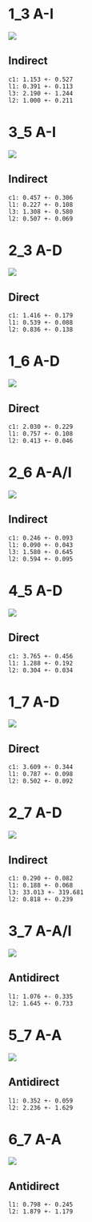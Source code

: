 
# 1_3 A-I
![](specific/specific_corrs1_3.png)
## Indirect
	c1: 1.153 +- 0.527
	l1: 0.391 +- 0.113
	l3: 2.190 +- 1.244
	l2: 1.000 +- 0.211

# 3_5 A-I
![](specific/specific_corrs3_5.png)
## Indirect
	c1: 0.457 +- 0.306
	l1: 0.227 +- 0.108
	l3: 1.308 +- 0.580
	l2: 0.507 +- 0.069

# 2_3 A-D
![](specific/specific_corrs2_3.png)
## Direct
	c1: 1.416 +- 0.179
	l1: 0.539 +- 0.088
	l2: 0.836 +- 0.138

# 1_6 A-D
![](specific/specific_corrs1_6.png)
## Direct
	c1: 2.030 +- 0.229
	l1: 0.757 +- 0.108
	l2: 0.413 +- 0.046

# 2_6 A-A/I
![](specific/specific_corrs2_6.png)
## Indirect
	c1: 0.246 +- 0.093
	l1: 0.090 +- 0.043
	l3: 1.580 +- 0.645
	l2: 0.594 +- 0.095

# 4_5 A-D
![](specific/specific_corrs4_5.png)
## Direct
	c1: 3.765 +- 0.456
	l1: 1.288 +- 0.192
	l2: 0.304 +- 0.034

# 1_7 A-D
![](specific/specific_corrs1_7.png)
## Direct
	c1: 3.609 +- 0.344
	l1: 0.787 +- 0.098
	l2: 0.502 +- 0.092

# 2_7 A-D
![](specific/specific_corrs2_7.png)
## Indirect
	c1: 0.290 +- 0.082
	l1: 0.188 +- 0.068
	l3: 33.013 +- 319.681
	l2: 0.818 +- 0.239

# 3_7 A-A/I
![](specific/specific_corrs3_7.png)
## Antidirect
	l1: 1.076 +- 0.335
	l2: 1.645 +- 0.733

# 5_7 A-A
![](specific/specific_corrs5_7.png)
## Antidirect
	l1: 0.352 +- 0.059
	l2: 2.236 +- 1.629

# 6_7 A-A
![](specific/specific_corrs6_7.png)
## Antidirect
	l1: 0.798 +- 0.245
	l2: 1.879 +- 1.179
